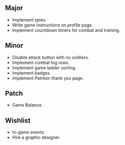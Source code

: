 Major
---

* Implement spies.
* Write game instructions on profile page.
* Implement countdown timers for combat and training.

Minor
---

* Disable attack button with no soldiers.
* Implement combat log rows.
* Implement game ladder sorting.
* Implement badges.
* Implement Patreon thank you page.

Patch
---

* Game Balance.

Wishlist
---

* In-game events.
* Hire a graphic designer.

